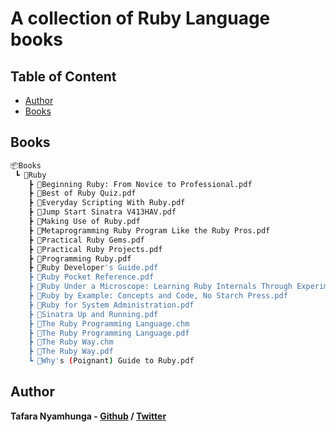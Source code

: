 # A collection of Ruby Language books

## Table of Content

* [Author](#author)
* [Books](#books)

## Books

```bash
📦Books
 ┗ 📂Ruby
    ┣ 📜Beginning Ruby: From Novice to Professional.pdf
    ┣ 📜Best of Ruby Quiz.pdf
    ┣ 📜Everyday Scripting With Ruby.pdf
    ┣ 📜Jump Start Sinatra V413HAV.pdf
    ┣ 📜Making Use of Ruby.pdf
    ┣ 📜Metaprogramming Ruby Program Like the Ruby Pros.pdf
    ┣ 📜Practical Ruby Gems.pdf
    ┣ 📜Practical Ruby Projects.pdf
    ┣ 📜Programming Ruby.pdf
    ┣ 📜Ruby Developer's Guide.pdf
    ┣ 📜Ruby Pocket Reference.pdf
    ┣ 📜Ruby Under a Microscope: Learning Ruby Internals Through Experiment.pdf
    ┣ 📜Ruby by Example: Concepts and Code, No Starch Press.pdf
    ┣ 📜Ruby for System Administration.pdf
    ┣ 📜Sinatra Up and Running.pdf
    ┣ 📜The Ruby Programming Language.chm
    ┣ 📜The Ruby Programming Language.pdf
    ┣ 📜The Ruby Way.chm
    ┣ 📜The Ruby Way.pdf
    ┗ 📜Why's (Poignant) Guide to Ruby.pdf
```

## Author

**Tafara Nyamhunga  - [Github](https://github.com/tafara-n) / [Twitter](https://twitter.com/tafaranyamhunga)**
